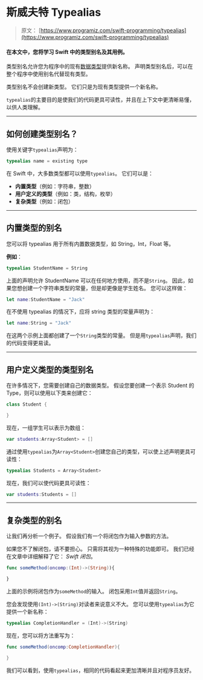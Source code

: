 # 斯威夫特 Typealias

> 原文： [https://www.programiz.com/swift-programming/typealias](https://www.programiz.com/swift-programming/typealias)

#### 在本文中，您将学习 Swift 中的类型别名及其用例。

类型别名允许您为程序中的现有[数据类型](/swift-programming/data-types "Swift data types")提供新名称。 声明类型别名后，可以在整个程序中使用别名代替现有类型。

类型别名不会创建新类型。 它们只是为现有类型提供一个新名称。

`typealias`的主要目的是使我们的代码更具可读性，并且在上下文中更清晰易懂，以供人类理解。

* * *

## 如何创建类型别名？

使用关键字`typealias`声明为：

```swift
typealias name = existing type
```

在 Swift 中，大多数类型都可以使用`typealias`。 它们可以是：

*   **内置类型**（例如：字符串，整数）
*   **用户定义的类型**（例如：类，结构，枚举）
*   **复杂类型**（例如：闭包）

* * *

## 内置类型的别名

您可以将 typealias 用于所有内置数据类型，如 String，Int，Float 等。

**例如**：

```swift
typealias StudentName = String
```

上面的声明允许 <vara>StudentName</vara> 可以在任何地方使用，而不是`String`。 因此，如果您想创建一个字符串类型的常量，但是却更像是学生姓名。 您可以这样做：

```swift
let name:StudentName = "Jack"
```

在不使用 typealias 的情况下，应将 string 类型的常量声明为：

```swift
let name:String = "Jack"
```

在这两个示例上面都创建了一个`String`类型的常量。 但是用`typealias`声明，我们的代码变得更易读。

* * *

## 用户定义类型的类型别名

在许多情况下，您需要创建自己的数据类型。 假设您要创建一个表示 Student 的 Type，则可以使用以下类来创建它：

```swift
class Student {

} 
```

现在，一组学生可以表示为数组：

```swift
var students:Array<Student> = []
```

通过使用`typealias`为`Array<Student>`创建您自己的类型，可以使上述声明更具可读性：

```swift
typealias Students = Array<Student>
```

现在，我们可以使代码更具可读性：

```swift
var students:Students = []
```

* * *

## 复杂类型的别名

让我们再分析一个例子。 假设我们有一个将闭包作为输入参数的方法。

如果您不了解闭包，请不要担心。 只需将其视为一种特殊的功能即可。 我们已经在文章中详细解释了它： *Swift 闭包*。

```swift
func someMethod(oncomp:(Int)->(String)){

} 
```

上面的示例将闭包作为`someMethod`的输入。 闭包采用`Int`值并返回`String`。

您会发现使用`(Int)->(String)`对读者来说意义不大。 您可以使用`typealias`为它提供一个新名称：

```swift
typealias CompletionHandler = (Int)->(String)
```

现在，您可以将方法重写为：

```swift
func someMethod(oncomp:CompletionHandler){

}
```

我们可以看到，使用`typealias`，相同的代码看起来更加清晰并且对程序员友好。